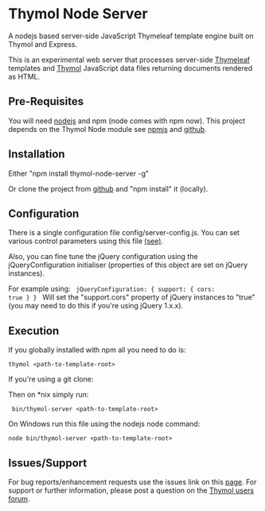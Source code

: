 Thymol Node Server
==================

A nodejs based server-side JavaScript Thymeleaf template engine built on Thymol and Express.

This is an experimental web server that processes server-side [Thymeleaf](http://www.thymeleaf.org) templates and [Thymol](http://www.thymoljs.org) JavaScript data files returning documents rendered as HTML.

Pre-Requisites
--------------

You will need [nodejs](http://nodejs.org/download/) and npm (node comes with npm now).
This project depends on the Thymol Node module see [npmjs](https://www.npmjs.com/package/thymol-node) and [github](https://github.com/thymol/thymol-node).

Installation
------------

 Either "npm install thymol-node-server -g"

 Or clone the project from [github](https://github.com/thymol/thymol-node-server) and "npm install" it (locally).

Configuration
-------------

 There is a single configuration file config/server-config.js.
 You can set various control parameters using this file [(see)](http://www.thymoljs.org).

 Also, you can fine tune the jQuery configuration using the jQueryConfiguration initialiser (properties of this object are set on jQuery instances).

For example using:
 <code>
jQueryConfiguration: {
    support: {
      cors: true
    }
}
</code>
 Will set the "support.cors" property of jQuery instances to "true" (you may need to do this if you're using jQuery 1.x.x).

Execution
---------
 If you globally installed with npm all you need to do is:

    thymol <path-to-template-root>

 If you're using a git clone:

   Then on *nix simply run:

     bin/thymol-server <path-to-template-root>

On Windows run this file using the nodejs node command:

    node bin/thymol-server <path-to-template-root>

Issues/Support
--------------

 For bug reports/enhancement requests use the issues link on this [page](https://github.com/thymol/thymol-node-server/issues).
 For support or further information, please post a question on the [Thymol users forum](http://forum.thymoljs.org/).
